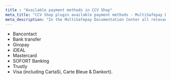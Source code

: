 ```yaml
---
title : "Available payment methods in CCV Shop"
meta_title: "CCV Shop plugin available payment methods - MultiSafepay Documentation Center"
meta_description: "In the MultiSafepay Documentation Center all relevant information regarding our Plugins and API. As well as Support pages for Payment Method, Tools and General Questions. You can also find the contact details of our Support Team and Integration Team."
---
```

+ Bancontact
+ Bank transfer
+ Giropay
+ iDEAL
+ Mastercard
+ SOFORT Banking
+ Trustly
+ Visa (including CartaSi, Carte Bleue & Dankort).
